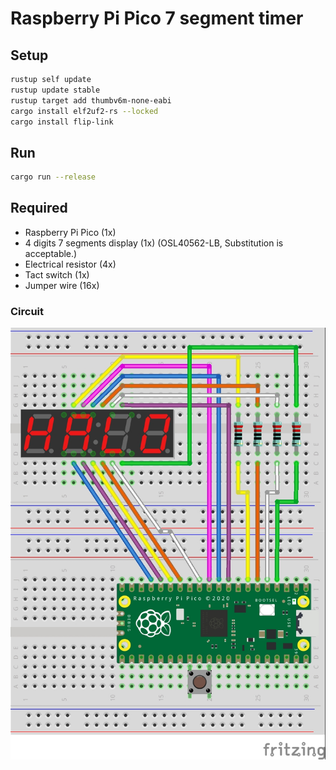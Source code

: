 # Raspberry Pi Pico 7 segment timer

## Setup

```bash
rustup self update
rustup update stable
rustup target add thumbv6m-none-eabi
cargo install elf2uf2-rs --locked
cargo install flip-link
```

## Run

```bash
cargo run --release
```

## Required

- Raspberry Pi Pico (1x)
- 4 digits 7 segments display (1x) (OSL40562-LB, Substitution is acceptable.)
- Electrical resistor (4x)
- Tact switch (1x)
- Jumper wire (16x)

### Circuit

![](image/pico-timer.jpg)
